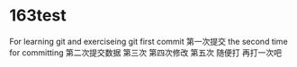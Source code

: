 # 163test
For learning git and exerciseing git
first commit 第一次提交
the second time for committing 第二次提交数据
第三次
第四次修改
第五次
随便打
再打一次吧

